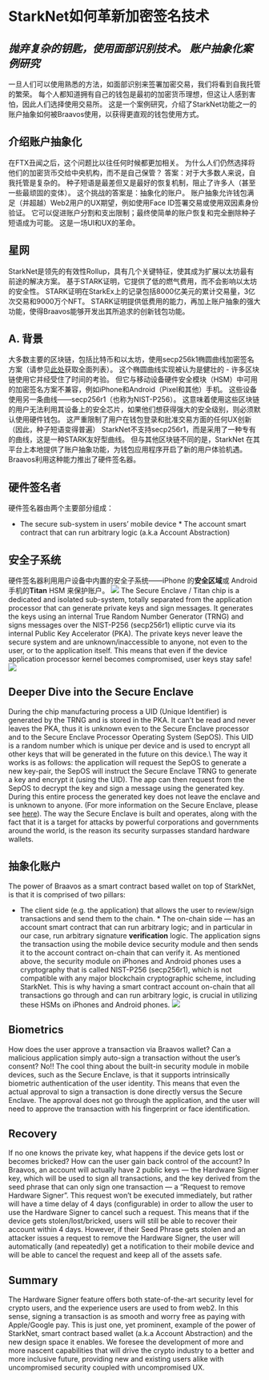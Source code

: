 # StarkNet如何革新加密签名技术
## *抛弃复杂的钥匙，使用面部识别技术。 账户抽象化案例研究*
一旦人们可以使用熟悉的方法，如面部识别来签署加密交易，我们将看到自我托管的繁荣。 每个人都知道拥有自己的钱包是最初的加密货币理想，但这让人感到害怕，因此人们选择使用交易所。 这是一个案例研究，介绍了StarkNet功能之一的账户抽象如何被Braavos使用，以获得更直观的钱包使用方式。
## 介绍账户抽象化
在FTX丑闻之后，这个问题比以往任何时候都更加相关。 为什么人们仍然选择将他们的加密货币交给中央机构，而不是自己保管？ 答案：对于大多数人来说，自我托管是复杂的。 种子短语是最差但又是最好的恢复机制，阻止了许多人（甚至一些最顽固的变体）。 这个挑战的答案是：抽象化的账户。 账户抽象允许钱包满足（并超越）Web2用户的UX期望，例如使用Face ID签署交易或使用双因素身份验证。 它可以促进账户分割和支出限制；最终使简单的账户恢复和完全删除种子短语成为可能。 这是一场UI和UX的革命。
## 星网
StarkNet是领先的有效性Rollup，具有几个关键特征，使其成为扩展以太坊最有前途的解决方案。 基于STARK证明，它提供了低的燃气费用，而不会影响以太坊的安全性。 STARK证明在StarkEx上的记录包括8000亿美元的累计交易量，3亿次交易和9000万个NFT。 STARK证明提供低费用的能力，再加上账户抽象的强大功能，使得Braavos能够开发出其所追求的创新钱包功能。
## A. 背景
大多数主要的区块链，包括比特币和以太坊，使用secp256k1椭圆曲线加密签名方案（请参见[此处](http://ethanfast.com/top-crypto.html)获取全面列表）。 这个椭圆曲线实现被认为是健壮的 - 许多区块链使用它并经受住了时间的考验。 但它与移动设备硬件安全模块（HSM）中可用的加密签名方案不兼容，例如iPhone和Android（Pixel和其他）手机。 这些设备使用另一条曲线——secp256r1（也称为NIST-P256）。 这意味着使用这些区块链的用户无法利用其设备上的安全芯片，如果他们想获得强大的安全级别，则必须默认使用硬件钱包。 这严重限制了用户在钱包登录和批准交易方面的任何UX创新（因此，种子短语变得普遍） StarkNet不支持secp256r1，而是采用了一种专有的曲线，这是一种STARK友好型曲线。 但与其他区块链不同的是，StarkNet 在其平台上本地提供了账户抽象功能，为钱包应用程序开启了新的用户体验机遇。 Braavos利用这种能力推出了硬件签名器。
## 硬件签名者
硬件签名器由两个主要部分组成：
* The secure sub-system in users’ mobile device * The account smart contract that can run arbitrary logic (a.k.a Account Abstraction)
## 安全子系统
硬件签名器利用用户设备中内置的安全子系统——iPhone 的**安全区域**或 Android 手机的**Titan** HSM 来保护账户。 ![](https://miro.medium.com/max/1400/0*EPm8q10ykvFGnvcv) The Secure Enclave / Titan chip is a dedicated and isolated sub-system, totally separated from the application processor that can generate private keys and sign messages. It generates the keys using an internal True Random Number Generator (TRNG) and signs messages over the NIST-P256 (secp256r1) elliptic curve via its internal Public Key Accelerator (PKA). The private keys never leave the secure system and are unknown/inaccessible to anyone, not even to the user, or to the application itself. This means that even if the device application processor kernel becomes compromised, user keys stay safe! ![](https://miro.medium.com/max/1400/0*yHJ--fK8keNdTci8)
## Deeper Dive into the Secure Enclave
During the chip manufacturing process a UID (Unique Identifier) is generated by the TRNG and is stored in the PKA. It can’t be read and never leaves the PKA, thus it is unknown even to the Secure Enclave processor and to the Secure Enclave Processor Operating System (SepOS). This UID is a random number which is unique per device and is used to encrypt all other keys that will be generated in the future on this device.\ The way it works is as follows: the application will request the SepOS to generate a new key-pair, the SepOS will instruct the Secure Enclave TRNG to generate a key and encrypt it (using the UID). The app can then request from the SepOS to decrypt the key and sign a message using the generated key. During this entire process the generated key does not leave the enclave and is unknown to anyone. (For more information on the Secure Enclave, please see [here](https://support.apple.com/en-il/guide/security/sec59b0b31ff/web)). The way the Secure Enclave is built and operates, along with the fact that it is a target for attacks by powerful corporations and governments around the world, is the reason its security surpasses standard hardware wallets.
## 抽象化账户
The power of Braavos as a smart contract based wallet on top of StarkNet, is that it is comprised of two pillars:
* The client side (e.g. the application) that allows the user to review/sign transactions and send them to the chain. * The on-chain side — has an account smart contract that can run arbitrary logic; and in particular in our case, run arbitrary signature **verification** logic. The application signs the transaction using the mobile device security module and then sends it to the account contract on-chain that can verify it. As mentioned above, the security module on iPhones and Android phones uses a cryptography that is called NIST-P256 (secp256r1), which is not compatible with any major blockchain cryptographic scheme, including StarkNet. This is why having a smart contract account on-chain that all transactions go through and can run arbitrary logic, is crucial in utilizing these HSMs on iPhones and Android phones. ![](https://miro.medium.com/max/1400/0*1gItqYMJgmpu_fXc)
## Biometrics
How does the user approve a transaction via Braavos wallet? Can a malicious application simply auto-sign a transaction without the user’s consent? No!! The cool thing about the built-in security module in mobile devices, such as the Secure Enclave, is that it supports intrinsically biometric authentication of the user identity. This means that even the actual approval to sign a transaction is done directly versus the Secure Enclave. The approval does not go through the application, and the user will need to approve the transaction with his fingerprint or face identification.
## Recovery
If no one knows the private key, what happens if the device gets lost or becomes bricked? How can the user gain back control of the account? In Braavos, an account will actually have 2 public keys — the Hardware Signer key, which will be used to sign all transactions, and the key derived from the seed phrase that can only sign one transaction — a “Request to remove Hardware Signer”. This request won’t be executed immediately, but rather will have a time delay of 4 days (configurable) in order to allow the user to use the Hardware Signer to cancel such a request. This means that if the device gets stolen/lost/bricked, users will still be able to recover their account within 4 days. However, if their Seed Phrase gets stolen and an attacker issues a request to remove the Hardware Signer, the user will automatically (and repeatedly) get a notification to their mobile device and will be able to cancel the request and keep all of the assets safe.
## Summary
The Hardware Signer feature offers both state-of-the-art security level for crypto users, and the experience users are used to from web2. In this sense, signing a transaction is as smooth and worry free as paying with Apple/Google pay. This is just one, yet prominent, example of the power of StarkNet, smart contract based wallet (a.k.a Account Abstraction) and the new design space it enables. We foresee the development of more and more nascent capabilities that will drive the crypto industry to a better and more inclusive future, providing new and existing users alike with uncompromised security coupled with uncompromised UX.